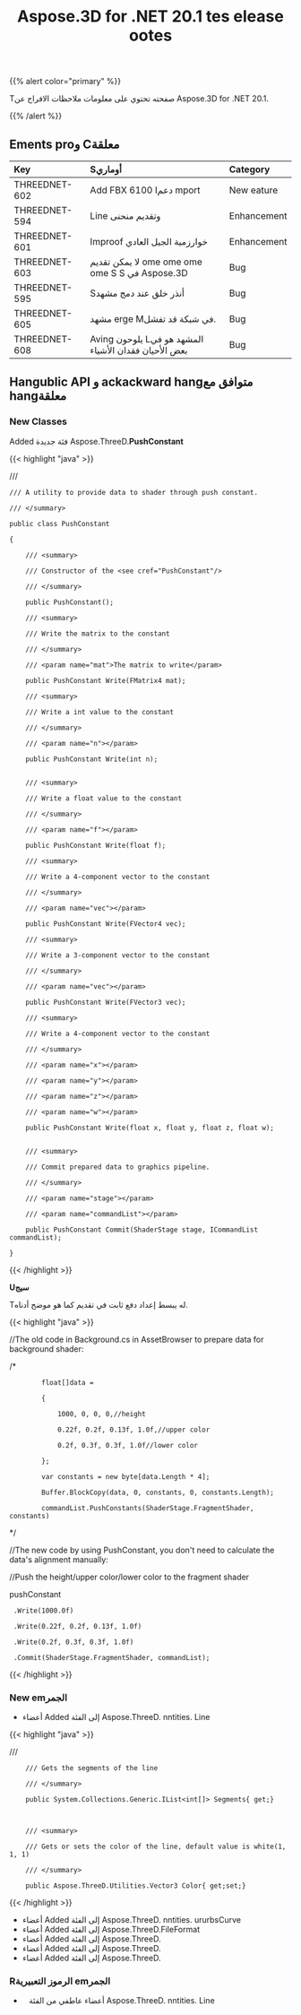 ﻿---
title: Aspose.3D for .NET 20.1 tes elease ootes
type: docs
weight: 70
url: /ar/net/aspose-3d-for-net-20-1-release-notes/
---
{{% alert color="primary" %}} 

Tصفحته تحتوي على معلومات ملاحظات الافراج عن Aspose.3D for .NET 20.1.

{{% /alert %}} 
## **Ements proو Cمعلقة**

|**Key**|**Sأوماري**|**Category**|
|:- |:- |:- |
|THREEDNET-602|Add FBX 6100 Iدعم mport|New eature|
|THREEDNET-594 |Line وتقديم منحنى|Enhancement|
|THREEDNET-601 |Improof خوارزمية الجيل العادي|Enhancement|
|THREEDNET-603 |لا يمكن تقديم ome ome ome ome S S في Aspose.3D|Bug|
|THREEDNET-595 |Sأنذر خلق عند دمج مشهد|Bug|
|THREEDNET-605|مشهد erge Mفي شبكة قد تفشل.|Bug|
|THREEDNET-608 |Aving يلوحون Lالمشهد هو في بعض الأحيان فقدان الأشياء|Bug|
## **Hangublic API و ackackward hangمتوافق مع hangمعلقة**
### **New Classes**
Added فئة جديدة Aspose.ThreeD.**PushConstant**

{{< highlight "java" >}}

 /// <summary>

    /// A utility to provide data to shader through push constant.

    /// </summary>

    public class PushConstant

    {

        /// <summary>

        /// Constructor of the <see cref="PushConstant"/>

        /// </summary>

        public PushConstant();

        /// <summary>

        /// Write the matrix to the constant

        /// </summary>

        /// <param name="mat">The matrix to write</param>

        public PushConstant Write(FMatrix4 mat);

        /// <summary>

        /// Write a int value to the constant

        /// </summary>

        /// <param name="n"></param>

        public PushConstant Write(int n);


        /// <summary>

        /// Write a float value to the constant

        /// </summary>

        /// <param name="f"></param>

        public PushConstant Write(float f);

        /// <summary>

        /// Write a 4-component vector to the constant

        /// </summary>

        /// <param name="vec"></param>

        public PushConstant Write(FVector4 vec);

        /// <summary>

        /// Write a 3-component vector to the constant

        /// </summary>

        /// <param name="vec"></param>

        public PushConstant Write(FVector3 vec);

        /// <summary>

        /// Write a 4-component vector to the constant

        /// </summary>

        /// <param name="x"></param>

        /// <param name="y"></param>

        /// <param name="z"></param>

        /// <param name="w"></param>

        public PushConstant Write(float x, float y, float z, float w);


        /// <summary>

        /// Commit prepared data to graphics pipeline.

        /// </summary>

        /// <param name="stage"></param>

        /// <param name="commandList"></param>

        public PushConstant Commit(ShaderStage stage, ICommandList commandList);

    }

{{< /highlight >}}

**Uسيج**

Tله يبسط إعداد دفع ثابت في تقديم كما هو موضح أدناه.

{{< highlight "java" >}}

 //The old code in Background.cs in AssetBrowser to prepare data for background shader:

  /*

            float[]data =

            {

                1000, 0, 0, 0,//height

                0.22f, 0.2f, 0.13f, 1.0f,//upper color

                0.2f, 0.3f, 0.3f, 1.0f//lower color

            };

            var constants = new byte[data.Length * 4];

            Buffer.BlockCopy(data, 0, constants, 0, constants.Length);

            commandList.PushConstants(ShaderStage.FragmentShader, constants)

  */

//The new code by using PushConstant, you don't need to calculate the data's alignment manually:





//Push the height/upper color/lower color to the fragment shader

pushConstant

     .Write(1000.0f)

     .Write(0.22f, 0.2f, 0.13f, 1.0f)

     .Write(0.2f, 0.3f, 0.3f, 1.0f)

     .Commit(ShaderStage.FragmentShader, commandList);

{{< /highlight >}}


### **New emالجمر**
- أعضاء Added إلى الفئة Aspose.ThreeD. nntities. Line

{{< highlight "java" >}}

 /// <summary>

        /// Gets the segments of the line

        /// </summary>

        public System.Collections.Generic.IList<int[]> Segments{ get;}



        /// <summary>

        /// Gets or sets the color of the line, default value is white(1, 1, 1)

        /// </summary>

        public Aspose.ThreeD.Utilities.Vector3 Color{ get;set;}

{{< /highlight >}}

- أعضاء Added إلى الفئة Aspose.ThreeD. nntities. ururbsCurve
- أعضاء Added إلى الفئة Aspose.ThreeD.FileFormat
- أعضاء Added إلى الفئة Aspose.ThreeD.
- أعضاء Added إلى الفئة Aspose.ThreeD.
- أعضاء Added إلى الفئة Aspose.ThreeD.
### **Rالرموز التعبيرية emالجمر**
- ` ` أعضاء عاطفي من الفئة Aspose.ThreeD. nntities. Line
